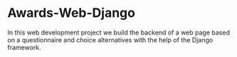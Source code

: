 # Awards-Web-Django
In this web development project we build the backend of a web page based on a questionnaire and choice alternatives with the help of the Django framework.
